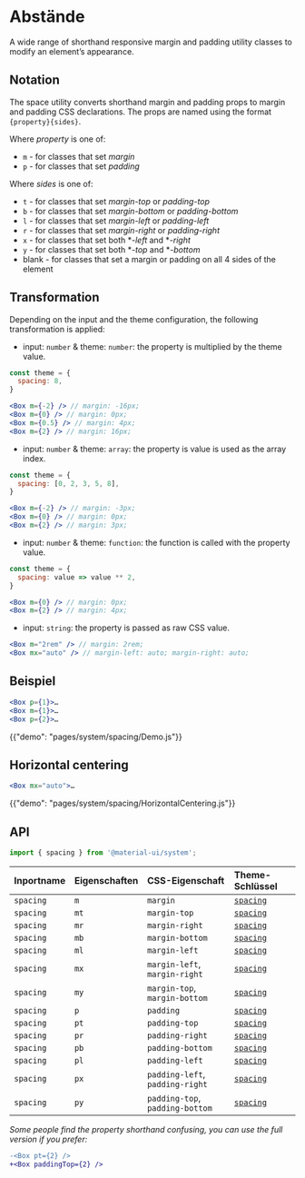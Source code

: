 # Abstände

<p class="description">A wide range of shorthand responsive margin and padding utility classes to modify an element’s appearance.</p>

## Notation

The space utility converts shorthand margin and padding props to margin and padding CSS declarations. The props are named using the format `{property}{sides}`.

Where *property* is one of:

- `m` - for classes that set *margin*
- `p` - for classes that set *padding*

Where *sides* is one of:

- `t` - for classes that set *margin-top* or *padding-top*
- `b` - for classes that set *margin-bottom* or *padding-bottom*
- `l` - for classes that set *margin-left* or *padding-left*
- `r` - for classes that set *margin-right* or *padding-right*
- `x` - for classes that set both **-left* and **-right*
- `y` - for classes that set both **-top* and **-bottom*
- blank - for classes that set a margin or padding on all 4 sides of the element

## Transformation

Depending on the input and the theme configuration, the following transformation is applied:

- input: `number` & theme: `number`: the property is multiplied by the theme value.

```jsx
const theme = {
  spacing: 8,
}

<Box m={-2} /> // margin: -16px;
<Box m={0} /> // margin: 0px;
<Box m={0.5} /> // margin: 4px;
<Box m={2} /> // margin: 16px;
```

- input: `number` & theme: `array`: the property is value is used as the array index.

```jsx
const theme = {
  spacing: [0, 2, 3, 5, 8],
}

<Box m={-2} /> // margin: -3px;
<Box m={0} /> // margin: 0px;
<Box m={2} /> // margin: 3px;
```

- input: `number` & theme: `function`: the function is called with the property value.

```jsx
const theme = {
  spacing: value => value ** 2,
}

<Box m={0} /> // margin: 0px;
<Box m={2} /> // margin: 4px;
```

- input: `string`: the property is passed as raw CSS value.

```jsx
<Box m="2rem" /> // margin: 2rem;
<Box mx="auto" /> // margin-left: auto; margin-right: auto;
```

## Beispiel

```jsx
<Box p={1}>…
<Box m={1}>…
<Box p={2}>…
```

{{"demo": "pages/system/spacing/Demo.js"}}

## Horizontal centering

```jsx
<Box mx="auto">…
```

{{"demo": "pages/system/spacing/HorizontalCentering.js"}}

## API

```js
import { spacing } from '@material-ui/system';
```

| Inportname | Eigenschaften | CSS-Eigenschaft                 | Theme-Schlüssel                                                  |
|:---------- |:------------- |:------------------------------- |:---------------------------------------------------------------- |
| `spacing`  | `m`           | `margin`                        | [`spacing`](/customization/default-theme/?expend-path=$.spacing) |
| `spacing`  | `mt`          | `margin-top`                    | [`spacing`](/customization/default-theme/?expend-path=$.spacing) |
| `spacing`  | `mr`          | `margin-right`                  | [`spacing`](/customization/default-theme/?expend-path=$.spacing) |
| `spacing`  | `mb`          | `margin-bottom`                 | [`spacing`](/customization/default-theme/?expend-path=$.spacing) |
| `spacing`  | `ml`          | `margin-left`                   | [`spacing`](/customization/default-theme/?expend-path=$.spacing) |
| `spacing`  | `mx`          | `margin-left`, `margin-right`   | [`spacing`](/customization/default-theme/?expend-path=$.spacing) |
| `spacing`  | `my`          | `margin-top`, `margin-bottom`   | [`spacing`](/customization/default-theme/?expend-path=$.spacing) |
| `spacing`  | `p`           | `padding`                       | [`spacing`](/customization/default-theme/?expend-path=$.spacing) |
| `spacing`  | `pt`          | `padding-top`                   | [`spacing`](/customization/default-theme/?expend-path=$.spacing) |
| `spacing`  | `pr`          | `padding-right`                 | [`spacing`](/customization/default-theme/?expend-path=$.spacing) |
| `spacing`  | `pb`          | `padding-bottom`                | [`spacing`](/customization/default-theme/?expend-path=$.spacing) |
| `spacing`  | `pl`          | `padding-left`                  | [`spacing`](/customization/default-theme/?expend-path=$.spacing) |
| `spacing`  | `px`          | `padding-left`, `padding-right` | [`spacing`](/customization/default-theme/?expend-path=$.spacing) |
| `spacing`  | `py`          | `padding-top`, `padding-bottom` | [`spacing`](/customization/default-theme/?expend-path=$.spacing) |

*Some people find the property shorthand confusing, you can use the full version if you prefer:*

```diff
-<Box pt={2} />
+<Box paddingTop={2} />
```